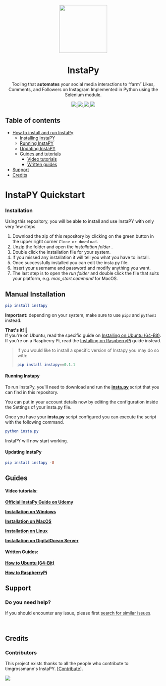 <p align="center">
  <img src="https://i.imgur.com/sJzfZsL.jpg" width="154">
  <h1 align="center">InstaPy</h1>
  <p align="center">Tooling that <b>automates</b> your social media interactions to “farm” Likes, Comments, and Followers on Instagram
Implemented in Python using the Selenium module.<p>
  <p align="center">
    <a href="https://github.com/frozgr/InstaPY/blob/master/LICENSE">
      <img src="https://img.shields.io/badge/license-GPLv3-blue.svg" />
    </a>
    <a href="https://github.com/SeleniumHQ/selenium">
      <img src="https://img.shields.io/badge/built%20with-Selenium-yellow.svg" />
    </a>
    <a href="https://www.python.org/">
    	<img src="https://img.shields.io/badge/built%20with-Python3-red.svg" />
    </a>
    <a href="https://travis-ci.org/timgrossmann/InstaPy">
	<img src="https://travis-ci.org/timgrossmann/InstaPy.svg?branch=master">
    </a>
  </p>
</p>


## Table of contents
- [How to install and run InstaPy](#installation)
  * [Installing InstaPY](#installation)
  * [Running InstaPY](#running-instapy)
  * [Updating InstaPY](#updating-instapy)
  * [Guides and tutorials](#guides)
    * [Video tutorials](#video-tutorials)
    * [Written guides](#written-guides)
- [Support](#support)
- [Credits](#credits)

# InstaPY Quickstart

### Installation
Using this repository, you will be able to install and use InstaPY with only very few steps.

1. Download the zip of this repository by clicking on the green button in the upper right corner `Clone or download`.
1. Unzip the folder and open the _installation folder_ .
1. Double click the installation file for your system.
1. If you missed any installation it will tell you what you have to install.
1. Once successfully installed you can edit the insta.py file.
1. Insert your username and password and modify anything you want.
1. The last step is to open the _run folder_ and double click the file that suits your platform, e.g. _mac_start.command_ for MacOS. 


## **Manual Installation**
```elm
pip install instapy
```
__Important:__ depending on your system, make sure to use `pip3` and `python3` instead.


**That's it! 🚀**   
If you're on Ubuntu, read the specific guide on [Installing on Ubuntu (64-Bit)](https://github.com/InstaPy/instapy-docs/blob/master/How_Tos/How_To_DO_Ubuntu_on_Digital_Ocean.md). If you're on a Raspberry Pi, read the [Installing on RaspberryPi](https://github.com/InstaPy/instapy-docs/blob/master/How_Tos/How_to_Raspberry.md) guide instead.

>If you would like to install a specific version of Instapy you may do so with:
>```elm
>pip install instapy==0.1.1
>```

#### Running Instapy

To run InstaPy, you'll need to download and run the **[insta.py](https://github.com/FrozGR/InstaPY/archive/master.zip)** script that you can find in this repository.

You can put in your account details now by editing the configuration inside the Settings of your insta.py file.

Once you have your **insta.py** script configured you can execute the script with the following command.

```elm
python insta.py
```

InstaPY will now start working.

#### Updating InstaPy
```elm
pip install instapy -U
```


## Guides

#### Video tutorials:
**[Official InstaPy Guide on Udemy](https://www.udemy.com/instapy-guide/?couponCode=INSTAPY_OFFICIAL)**

**[Installation on Windows](https://www.youtube.com/watch?v=9DkEl2MrFQk&list=PLa4P1NPX9hthXV-wko0xyxFpbhYZFkW7o&index=11&t=40s)**

**[Installation on MacOS](https://www.youtube.com/watch?v=TqQWM63Hhh4&t=11s&list=PLa4P1NPX9hthXV-wko0xyxFpbhYZFkW7o&index=12)**

**[Installation on Linux](https://www.youtube.com/watch?v=sZ-SFy9vKHg&list=PLa4P1NPX9hthXV-wko0xyxFpbhYZFkW7o&index=10&t=28s)**

**[Installation on DigitalOcean Server](https://www.youtube.com/watch?v=my0FM5hra_s&t=14s&list=PLa4P1NPX9hthXV-wko0xyxFpbhYZFkW7o&index=9)**

#### Written Guides:
**[How to Ubuntu (64-Bit)](https://github.com/InstaPy/instapy-docs/blob/master/How_Tos/How_To_DO_Ubuntu_on_Digital_Ocean.md) &nbsp;&nbsp;&nbsp;&nbsp;&nbsp;&nbsp;**

**[How to RaspberryPi](https://github.com/InstaPy/instapy-docs/blob/master/How_Tos/How_to_Raspberry.md) &nbsp;&nbsp;&nbsp;&nbsp;&nbsp;&nbsp;**


## Support

### Do you need help?
If you should encounter any issue, please first [search for similar issues](https://github.com/frozgr/InstaPY/issues).


<br />

## Credits

### Contributors

This project exists thanks to all the people who contribute to timgrossmann's InstaPY. [[Contribute](https://github.com/timgrossmann/InstaPy/wiki/How-to-Contribute)].

<a href="https://github.com/timgrossmann/InstaPy/graphs/contributors"><img src="https://opencollective.com/instapy/contributors.svg?width=890&button=false" /></a>